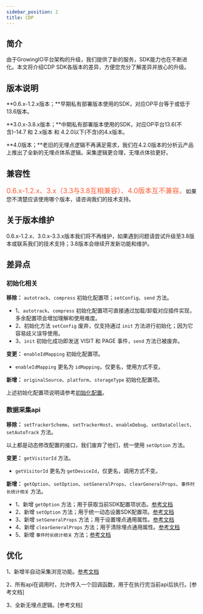 ```yaml
---
sidebar_position: 2
title: CDP
---
```


## 简介

由于GrowingIO平台架构的升级，我们提供了新的服务，SDK能力也在不断进化。本文将介绍CDP SDK各版本的差异，方便您充分了解差异并放心的升级。

## 版本说明

**0.6.x-1.2.x版本；**早期私有部署版本使用的SDK，对应OP平台等于或低于13.6版本。

**3.0.x-3.8.x版本；**中期私有部署版本使用的SDK，对应OP平台13.6(不含)-14.7 和 2.x版本 和 4.2.0以下(不含)的4.x版本。

**4.0版本；**老旧的无埋点逻辑不再满足需求，我们在4.2.0版本的分析云产品上推出了全新的无埋点体系逻辑。采集逻辑更合理，无埋点体验更好。

## 兼容性

<font size="4" color="#FC5F3A">0.6.x-1.2.x、3.x（3.3与3.8互相兼容）、4.0版本互不兼容。</font>如果您不清楚应该使用哪个版本，请咨询我们的技术支持。

## 关于版本维护

0.6.x-1.2.x、3.0.x-3.3.x版本我们将不再维护，如果遇到问题请尝试升级至3.8版本或联系我们的技术支持；3.8版本会继续开发新功能和维护。

## 差异点

### 初始化相关

**移除：** `autotrack`、`compress` 初始化配置项；`setConfig`、`send` 方法。

* 1、`autotrack`、`compress` 初始化配置项可直接通过加载/卸载对应插件实现，多余配置项会增加理解和使用难度。
* 2、初始化方法 `setConfig` 废弃，仅支持通过 `init` 方法进行初始化；因为它容易歧义误导使用。
* 3、`init` 初始化成功即发送 VISIT 和 PAGE 事件，`send` 方法已被废弃。

**变更：** `enableIdMapping` 初始化配置项。

* `enableIdMapping` 更名为 `idMapping`，仅更名，使用方式不变。

**新增：** `originalSource`、`platform`、`storageType` 初始化配置项。

上述初始化配置项说明请参考[初始化配置](/docs/webjs/initSettings)。

### 数据采集api

**移除：** `setTrackerScheme`、`setTrackerHost`、`enableDebug`、`setDataCollect`、`setAutoTrack` 方法。

以上都是动态修改配置的接口，我们废弃了他们，统一使用 `setOption` 方法。

**变更：** `getVisitorId` 方法。

* `getVisitorId` 更名为 `getDeviceId`，仅更名，调用方式不变。

**新增：** `getOption`、`setOption`、`setGeneralProps`、`clearGeneralProps`、`事件时长统计相关` 方法。

* 1、新增 `getOption` 方法；用于获取当前SDK配置项状态。[参考文档](/docs/webjs/3.8/commonlyApi#9获取sdk当前配置getoption)
* 2、新增 `setOption` 方法；用于统一动态设置SDK配置项。[参考文档](/docs/webjs/3.8/commonlyApi#动态修改配置接口setoption)
* 3、新增 `setGeneralProps` 方法；用于设置埋点通用属性。[参考文档](/docs/webjs/commonlyApi#7设置埋点通用属性setgeneralprops)
* 4、新增 `clearGeneralProps` 方法；用于清除埋点通用属性。[参考文档](/docs/webjs/commonlyApi#8清除埋点通用属性cleargeneralprops)
* 5、新增 `事件时长统计相关` 方法；[参考文档](/docs/webjs/commonlyApi#事件时长统计)

## 优化

1、新增半自动采集浏览功能。[参考文档](/docs/webjs/plugins/impressionTracking)

2、所有api在调用时，允许传入一个回调函数，用于在执行完当前api后执行。[参考文档]

3、全新无埋点逻辑。[参考文档]
